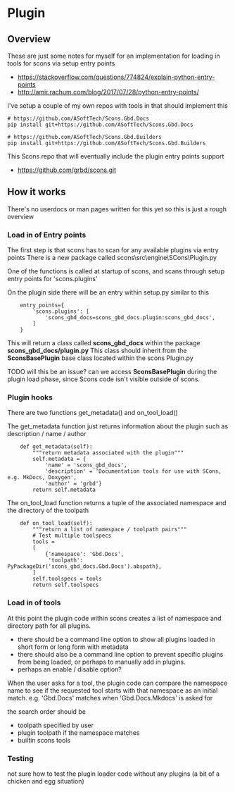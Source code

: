 # Plugin

## Overview

These are just some notes for myself for an implementation for loading in tools for scons via setup entry points

  * https://stackoverflow.com/questions/774824/explain-python-entry-points
  * http://amir.rachum.com/blog/2017/07/28/python-entry-points/


I've setup a couple of my own repos with tools in that should implement this
```
# https://github.com/ASoftTech/Scons.Gbd.Docs
pip install git+https://github.com/ASoftTech/Scons.Gbd.Docs

# https://github.com/ASoftTech/Scons.Gbd.Builders
pip install git+https://github.com/ASoftTech/Scons.Gbd.Builders
```

This Scons repo that will eventually include the plugin entry points support

  * https://github.com/grbd/scons.git



## How it works

There's no userdocs or man pages written for this yet so this is just a rough overview


### Load in of Entry points

The first step is that scons has to scan for any available plugins via entry points
There is a new package called scons\src\engine\SCons\Plugin.py

One of the functions is called at startup of scons, and scans through setup entry points for 'scons.plugins'

On the plugin side there will be an entry within setup.py similar to this
```
    entry_points={
        'scons.plugins': [
            'scons_gbd_docs=scons_gbd_docs.plugin:scons_gbd_docs',
        ]
    }
 ```

This will return a class called **scons_gbd_docs** within the package **scons_gbd_docs/plugin.py**
This class should inherit from the **SconsBasePlugin** base class located within the scons Plugin.py

TODO will this be an issue?
can we access **SconsBasePlugin** during the plugin load phase, since Scons code isn't visible outside of scons.


### Plugin hooks

There are two functions get_metadata() and on_tool_load()

The get_metadata function just returns information about the plugin such as description / name / author
```
    def get_metadata(self):
        """return metadata associated with the plugin"""
        self.metadata = {
            'name' = 'scons_gbd_docs',
            'description' = 'Documentation tools for use with SCons, e.g. MkDocs, Doxygen',
            'author' = 'grbd'}
        return self.metadata
```
The on_tool_load function returns a tuple of the associated namespace and the directory of the toolpath
```
    def on_tool_load(self):
        """return a list of namespace / toolpath pairs"""
        # Test multiple toolspecs
        tools =
        [
            {'namespace': 'Gbd.Docs',
             'toolpath': PyPackageDir('scons_gbd_docs.Gbd.Docs').abspath},
        ]
        self.toolspecs = tools
        return self.toolspecs
```

### Load in of tools

At this point the plugin code within scons creates a list of namespace and directory path for all plugins.

  * there should be a command line option to show all plugins loaded in short form or long form with metadata
  * there should also be a command line option to prevent specific plugins from being loaded, or perhaps to manually add in plugins.
  * perhaps an enable / disable option?

When the user asks for a tool, the plugin code can compare the namespace name
to see if the requested tool starts with that namespace as an initial match.
e.g. 'Gbd.Docs' matches when 'Gbd.Docs.Mkdocs' is asked for

the search order should be

  * toolpath specified by user
  * plugin toolpath if the namespace matches
  * builtin scons tools

### Testing

not sure how to test the plugin loader code without any plugins
(a bit of a chicken and egg situation)
